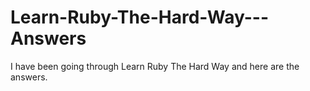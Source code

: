 Learn-Ruby-The-Hard-Way---Answers
=================================

I have been going through Learn Ruby  The Hard Way and here are the answers.